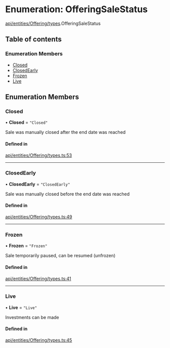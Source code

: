 # Enumeration: OfferingSaleStatus

[api/entities/Offering/types](../wiki/api.entities.Offering.types).OfferingSaleStatus

## Table of contents

### Enumeration Members

- [Closed](../wiki/api.entities.Offering.types.OfferingSaleStatus#closed)
- [ClosedEarly](../wiki/api.entities.Offering.types.OfferingSaleStatus#closedearly)
- [Frozen](../wiki/api.entities.Offering.types.OfferingSaleStatus#frozen)
- [Live](../wiki/api.entities.Offering.types.OfferingSaleStatus#live)

## Enumeration Members

### Closed

• **Closed** = ``"Closed"``

Sale was manually closed after the end date was reached

#### Defined in

[api/entities/Offering/types.ts:53](https://github.com/PolymeshAssociation/polymesh-sdk/blob/3d14e829/src/api/entities/Offering/types.ts#L53)

___

### ClosedEarly

• **ClosedEarly** = ``"ClosedEarly"``

Sale was manually closed before the end date was reached

#### Defined in

[api/entities/Offering/types.ts:49](https://github.com/PolymeshAssociation/polymesh-sdk/blob/3d14e829/src/api/entities/Offering/types.ts#L49)

___

### Frozen

• **Frozen** = ``"Frozen"``

Sale temporarily paused, can be resumed (unfrozen)

#### Defined in

[api/entities/Offering/types.ts:41](https://github.com/PolymeshAssociation/polymesh-sdk/blob/3d14e829/src/api/entities/Offering/types.ts#L41)

___

### Live

• **Live** = ``"Live"``

Investments can be made

#### Defined in

[api/entities/Offering/types.ts:45](https://github.com/PolymeshAssociation/polymesh-sdk/blob/3d14e829/src/api/entities/Offering/types.ts#L45)

